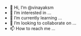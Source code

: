 - 👋 Hi, I’m @vinayaksm
- 👀 I’m interested in ...
- 🌱 I’m currently learning ...
- 💞️ I’m looking to collaborate on ...
- 📫 How to reach me ...

<!---
vinayaksm/vinayaksm is a ✨ special ✨ repository because its `README.md` (this file) appears on your GitHub profile.
You can click the Preview link to take a look at your changes.
--->
